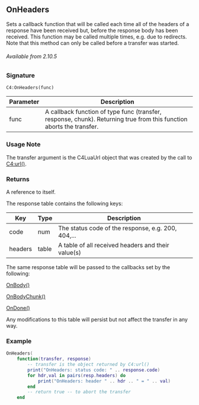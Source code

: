 ## OnHeaders

Sets a callback function that will be called each time all of the headers of a response have been received but, before the response body has been received. This function may be called multiple times, e.g. due to redirects. Note that this method can only be called before a transfer was started.

###### Available from 2.10.5


### Signature

`C4:OnHeaders(func)`


|Parameter | Description |
| --- | --- |
| func |  A callback function of type func (transfer, response, chunk). Returning true from this function aborts the transfer.

### Usage Note

The transfer argument is the C4LuaUrl object that was created by the call to [C4:url()][1].


### Returns

A reference to itself.

The response table contains the following keys:

| Key | Type | Description |
| --- | --- | --- |
| code | num | The status code of the response, e.g. 200, 404,... |
| headers | table | A table of all received headers and their value(s) |

The same response table will be passed to the callbacks set by the following:

[OnBody()][2]

[OnBodyChunk()][3]

[OnDone()][4]

Any modifications to this table will persist but not affect the transfer in any way.


### Example

```lua
OnHeaders(
	function(transfer, response)
		-- transfer is the object returned by C4:url()
		print("OnHeaders: status code: " .. response.code)
		for hdr,val in pairs(resp.headers) do
			print("OnHeaders: header " .. hdr .. " = " .. val)
		end
		-- return true -- to abort the transfer
    end
```

[1]:	https://snap-one.github.io/docs-driverworks-api/#url-interface
[2]:	https://snap-one.github.io/docs-driverworks-api/#url-interface-onbody
[3]:	https://snap-one.github.io/docs-driverworks-api/#url-interface-onbodychunk
[4]:	https://snap-one.github.io/docs-driverworks-api/#url-interface-ondone